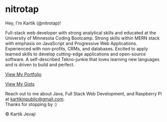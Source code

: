 # nitrotap

Hey, I'm Kartik (@nitrotap)!  

Full-stack web developer with strong analytical skills and educated at the University of Minnesota Coding Bootcamp. Strong skills within MERN stack with emphasis on JavaScript and Progressive Web Applications. Experienced with non-profits, CRMs, and databases. Excited to apply learned skills to develop cutting-edge applications and open-source software. A self-described Tekno-junkie that loves learning new languages and is driven to build and perfect.


[View My Portfolio](https://www.nitrotap.dev/)   

[View My Gists](https://gist.github.com/nitrotap)   

Reach out to me about Java, Full Stack Web Development, and Raspberry Pi at kartikinpublic@gmail.com.   
Thanks for stopping by :)




&copy; Kartik Jevaji
